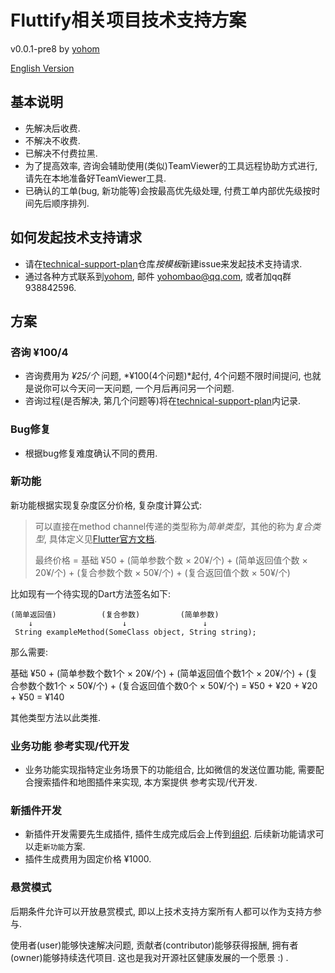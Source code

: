 # Fluttify相关项目技术支持方案 

v0.0.1-pre8 by [yohom](https://github.com/yohom)

[English Version](https://github.com/fluttify-project/technical-support-plan/blob/master/README_en.md)

## 基本说明
- 先解决后收费.
- 不解决不收费.
- 已解决不付费拉黑.
- 为了提高效率, 咨询会辅助使用(类似)TeamViewer的工具远程协助方式进行, 请先在本地准备好TeamViewer工具.
- 已确认的工单(bug, 新功能等)会按最高优先级处理, 付费工单内部优先级按时间先后顺序排列.

## 如何发起技术支持请求
- 请在[technical-support-plan](https://github.com/fluttify-project/technical-support-plan/issues/new?assignees=yohom&labels=&template=------.md&title=)仓库*按模板*新建issue来发起技术支持请求.
- 通过各种方式联系到[yohom](https://github.com/yohom), 邮件 yohombao@qq.com, 或者加qq群 938842596.

## 方案
### 咨询 ¥100/4
- 咨询费用为 *¥25/个* 问题, *¥100(4个问题)*起付, 4个问题不限时间提问, 也就是说你可以今天问一天问题, 一个月后再问另一个问题.
- 咨询过程(是否解决, 第几个问题等)将在[technical-support-plan](https://github.com/fluttify-project/technical-support-plan/issues/new?assignees=yohom&labels=&template=------.md&title=)内记录.

### Bug修复
- 根据bug修复难度确认不同的费用.

### 新功能
新功能根据实现复杂度区分价格, 复杂度计算公式:

> 可以直接在method channel传递的类型称为*简单类型*，其他的称为*复合类型*, 具体定义见[Flutter官方文档](https://flutter.dev/docs/development/platform-integration/platform-channels#codec).
> 
> 最终价格 = 基础 ¥50 + (简单参数个数 × 20¥/个) + (简单返回值个数 × 20¥/个) + (复合参数个数 × 50¥/个) + (复合返回值个数 × 50¥/个)
> 
比如现有一个待实现的Dart方法签名如下:

```
(简单返回值)          (复合参数)         (简单参数)
    ↓                    ↓                 ↓
 String exampleMethod(SomeClass object, String string);
```

那么需要:

基础 ¥50 + (简单参数个数1个 × 20¥/个) + (简单返回值个数1个 × 20¥/个) + (复合参数个数1个 × 50¥/个) + (复合返回值个数0个 × 50¥/个) = ¥50 + ¥20 + ¥20 + ¥50 = ¥140

其他类型方法以此类推.

### 业务功能 参考实现/代开发
- 业务功能实现指特定业务场景下的功能组合, 比如微信的发送位置功能, 需要配合搜索插件和地图插件来实现, 本方案提供 参考实现/代开发.

### 新插件开发
- 新插件开发需要先生成插件, 插件生成完成后会上传到[组织](https://github.com/fluttify-project). 后续新功能请求可以走`新功能`方案.
- 插件生成费用为固定价格 ¥1000.

### 悬赏模式
后期条件允许可以开放悬赏模式, 即以上技术支持方案所有人都可以作为支持方参与.

使用者(user)能够快速解决问题, 贡献者(contributor)能够获得报酬, 拥有者(owner)能够持续迭代项目. 这也是我对开源社区健康发展的一个愿景 :) .